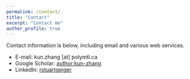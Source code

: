 ```yaml
---
permalink: /contact/
title: "Contact"
excerpt: "Contact me"
author_profile: true
---
```

Contact information is below, including email and various web services.

* E-mail: kun.zhang [at] polymtl.ca
* Google Scholar: [author:kun-zhang](https://scholar.google.com/citations?hl=en&user=l0soNkIAAAAJ)
* LinkedIn: [rstuartgeiger](http://www.linkedin.com/in/kuzha)
